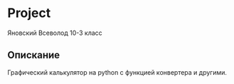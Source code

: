 # Project

Яновский Всеволод 10-3 класс

## Опискание

Графический калькулятор на python с функцией конвертера и другими.
